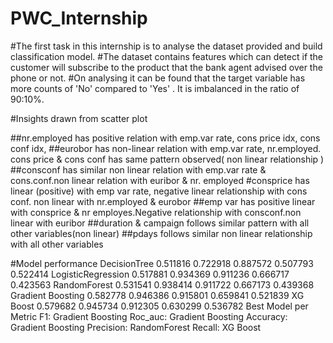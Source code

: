 # PWC_Internship 

#The first task in this internship is to analyse the dataset provided and build classification model.
#The dataset contains features which can detect if the customer will subscribe to the product that the bank agent advised over the phone or not.
#On analysing it can be found that the target variable has more counts of 'No' compared to 'Yes' . It is imbalanced in the ratio of 90:10%.


#Insights drawn from scatter plot

##nr.employed has positive relation with emp.var rate, cons price idx, cons conf idx,
##eurobor has non-linear relation with emp.var rate, nr.employed. cons price & cons conf has same pattern observed( non linear relationship )
##consconf has similar non linear relation with emp.var rate & cons.conf.non linear relation with euribor & nr. employed
#consprice has linear (positive) with emp var rate, negative linear relationship with cons conf. non linear with nr.employed & eurobor
##emp var has positive linear with consprice & nr employes.Negative relationship with consconf.non linear with euribor
##duration & campaign follows similar pattern with all other variables(non linear)
##pdays follows similar non linear relationship with all other variables


#Model performance
DecisionTree        0.511816  0.722918  0.887572   0.507793  0.522414
LogisticRegression  0.517881  0.934369  0.911236   0.666717  0.423563
RandomForest        0.531541  0.938414  0.911722   0.667173  0.439368
Gradient Boosting   0.582778  0.946386  0.915801   0.659841  0.521839
XG Boost            0.579682  0.945734  0.912305   0.630299  0.536782
Best Model per Metric
F1: Gradient Boosting
Roc_auc: Gradient Boosting
Accuracy: Gradient Boosting
Precision: RandomForest
Recall: XG Boost
